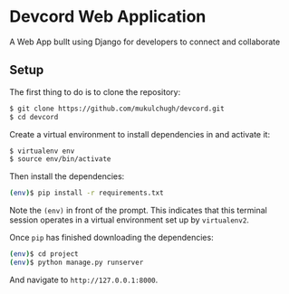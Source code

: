 # Devcord Web Application
A Web App buIlt using Django for developers to connect and collaborate

## Setup

The first thing to do is to clone the repository:

```sh
$ git clone https://github.com/mukulchugh/devcord.git
$ cd devcord
```

Create a virtual environment to install dependencies in and activate it:

```sh
$ virtualenv env
$ source env/bin/activate
```

Then install the dependencies:

```sh
(env)$ pip install -r requirements.txt
```
Note the `(env)` in front of the prompt. This indicates that this terminal
session operates in a virtual environment set up by `virtualenv2`.

Once `pip` has finished downloading the dependencies:
```sh
(env)$ cd project
(env)$ python manage.py runserver
```
And navigate to `http://127.0.0.1:8000`.
